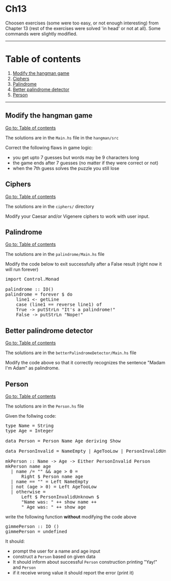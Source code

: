 # Ch13

Choosen exercises (some were too easy, or not enough interesting) from Chapter 13 (rest of the exercises were solved 'in head' or not at all). Some commands were slightly modified.

---

# Table of contents

1. [Modify the hangman game](#modify-the-hangman-game)
2. [Ciphers](#ciphers)
3. [Palindrome](#palindrome)
4. [Better palindrome detector](#better-palindrome-detector)
5. [Person](#person)

---

## Modify the hangman game

[Go to: Table of contents](#table-of-contents)

The solutions are in the `Main.hs` file in the `hangman/src`

Correct the following flaws in game logic:

- you get upto 7 guesses but words may be 9 characters long
- the game ends after 7 guesses (no matter if they were correct or not)
- when the 7th guess solves the puzzle you still lose

## Ciphers

[Go to: Table of contents](#table-of-contents)

The solutions are in the `ciphers/` directory

Modify your Caesar and/or Vigenere ciphers to work with user input.

## Palindrome

[Go to: Table of contents](#table-of-contents)

The solutions are in the `palindrome/Main.hs` file

Modify the code below to exit successfully after a False result (right now it will run forever)

<pre>
import Control.Monad

palindrome :: IO()
palindrome = forever $ do
	line1 <- getLine
	case (line1 == reverse line1) of
	True -> putStrLn "It's a palindrome!"
	False -> putStrLn "Nope!"
</pre>

## Better palindrome detector

[Go to: Table of contents](#table-of-contents)

The solutions are in the `betterPalindromeDetector/Main.hs` file

Modify the code above so that it correctly recognizes the sentence "Madam I'm Adam" as palindrome.

## Person

[Go to: Table of contents](#table-of-contents)

The solutions are in the `Person.hs` file

Given the follwing code:

<pre>
type Name = String
type Age = Integer

data Person = Person Name Age deriving Show

data PersonInvalid = NameEmpty | AgeTooLow | PersonInvalidUnknown String deriving (Eq, Show)

mkPerson :: Name -> Age -> Either PersonInvalid Person
mkPerson name age
  | name /= "" && age > 0 =
      Right $ Person name age
  | name == "" = Left NameEmpty
  | not (age > 0) = Left AgeTooLow
  | otherwise =
      Left $ PersonInvalidUnknown $
      "Name was: " ++ show name ++
      " Age was: " ++ show age
</pre>

write the following function **without** modifying the code above

<pre>
gimmePerson :: IO ()
gimmePerson = undefined
</pre>

It should:
- prompt the user for a name and age input
- construct a `Person` based on given data
- It should inform about successful `Person` construction printing "Yay!" and `Person`
- if it receive wrong value it should report the error (print it)
